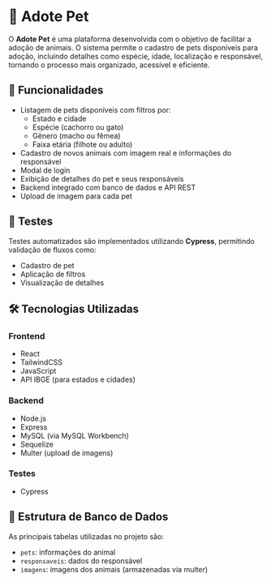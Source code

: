 # 🐾 Adote Pet

O **Adote Pet** é uma plataforma desenvolvida com o objetivo de facilitar a adoção de animais. O sistema permite o cadastro de pets disponíveis para adoção, incluindo detalhes como espécie, idade, localização e responsável, tornando o processo mais organizado, acessível e eficiente.

## 🚀 Funcionalidades

- Listagem de pets disponíveis com filtros por:
  - Estado e cidade
  - Espécie (cachorro ou gato)
  - Gênero (macho ou fêmea)
  - Faixa etária (filhote ou adulto)
- Cadastro de novos animais com imagem real e informações do responsável
- Modal de login
- Exibição de detalhes do pet e seus responsáveis
- Backend integrado com banco de dados e API REST
- Upload de imagem para cada pet

## 🧪 Testes

Testes automatizados são implementados utilizando **Cypress**, permitindo validação de fluxos como:
- Cadastro de pet
- Aplicação de filtros
- Visualização de detalhes

## 🛠️ Tecnologias Utilizadas

### Frontend
- React
- TailwindCSS
- JavaScript
- API IBGE (para estados e cidades)

### Backend
- Node.js
- Express
- MySQL (via MySQL Workbench)
- Sequelize
- Multer (upload de imagens)

### Testes
- Cypress

## 📁 Estrutura de Banco de Dados

As principais tabelas utilizadas no projeto são:

- `pets`: informações do animal
- `responsaveis`: dados do responsável
- `imagens`: imagens dos animais (armazenadas via multer)
